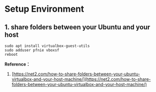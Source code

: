 # Setup Environment

## 1. share folders between your Ubuntu and your host

```
sudo apt install virtualbox-guest-utils
sudo adduser pfnie vboxsf
reboot
```



**Reference：**

1. [https://net2.com/how-to-share-folders-between-your-ubuntu-virtualbox-and-your-host-machine/](https://net2.com/how-to-share-folders-between-your-ubuntu-virtualbox-and-your-host-machine/)
